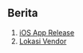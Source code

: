 ##                                                                                            Berita

1. [iOS App Release](ios-app-release.md)
2. [Lokasi Vendor](lokasi-vendor.md)



